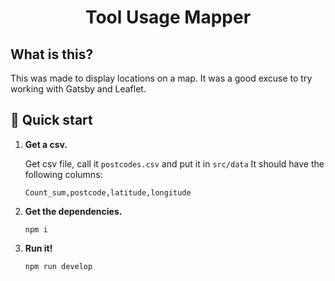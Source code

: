 <h1 align="center">
  Tool Usage Mapper
</h1>

## What is this?

This was made to display locations on a map.
It was a good excuse to try working with Gatsby and Leaflet.

## 🚀 Quick start

1.  **Get a csv.**

    Get csv file, call it `postcodes.csv` and put it in `src/data`
    It should have the following columns:

    ```csv
    Count_sum,postcode,latitude,longitude
    ```

2.  **Get the dependencies.**

    ```shell
    npm i
    ```

3.  **Run it!**

    ```shell
    npm run develop
    ```
